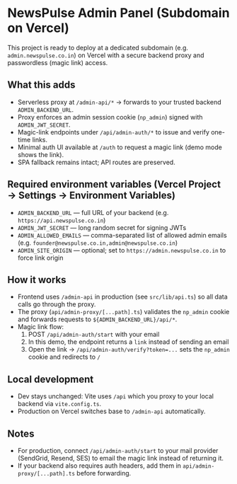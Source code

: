 # NewsPulse Admin Panel (Subdomain on Vercel)

This project is ready to deploy at a dedicated subdomain (e.g. `admin.newspulse.co.in`) on Vercel with a secure backend proxy and passwordless (magic link) access.

## What this adds

- Serverless proxy at `/admin-api/*` → forwards to your trusted backend `ADMIN_BACKEND_URL`.
- Proxy enforces an admin session cookie (`np_admin`) signed with `ADMIN_JWT_SECRET`.
- Magic-link endpoints under `/api/admin-auth/*` to issue and verify one-time links.
- Minimal auth UI available at `/auth` to request a magic link (demo mode shows the link).
- SPA fallback remains intact; API routes are preserved.

## Required environment variables (Vercel Project → Settings → Environment Variables)

- `ADMIN_BACKEND_URL` — full URL of your backend (e.g. `https://api.newspulse.co.in`)
- `ADMIN_JWT_SECRET` — long random secret for signing JWTs
- `ADMIN_ALLOWED_EMAILS` — comma-separated list of allowed admin emails (e.g. `founder@newspulse.co.in,admin@newspulse.co.in`)
- `ADMIN_SITE_ORIGIN` — optional; set to `https://admin.newspulse.co.in` to force link origin

## How it works

- Frontend uses `/admin-api` in production (see `src/lib/api.ts`) so all data calls go through the proxy.
- The proxy (`api/admin-proxy/[...path].ts`) validates the `np_admin` cookie and forwards requests to `${ADMIN_BACKEND_URL}/api/*`.
- Magic link flow:
  1. POST `/api/admin-auth/start` with your email
  2. In this demo, the endpoint returns a `link` instead of sending an email
  3. Open the link -> `/api/admin-auth/verify?token=...` sets the `np_admin` cookie and redirects to `/`

## Local development

- Dev stays unchanged: Vite uses `/api` which you proxy to your local backend via `vite.config.ts`.
- Production on Vercel switches base to `/admin-api` automatically.

## Notes

- For production, connect `/api/admin-auth/start` to your mail provider (SendGrid, Resend, SES) to email the magic link instead of returning it.
- If your backend also requires auth headers, add them in `api/admin-proxy/[...path].ts` before forwarding.
